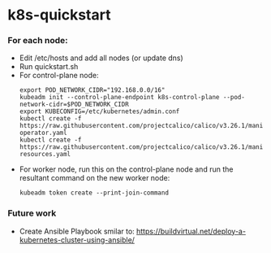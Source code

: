 # k8s-quickstart

### For each node:
- Edit /etc/hosts and add all nodes (or update dns)
- Run quickstart.sh
- For control-plane node:
  ```
  export POD_NETWORK_CIDR="192.168.0.0/16"
  kubeadm init --control-plane-endpoint k8s-control-plane --pod-network-cidr=$POD_NETWORK_CIDR
  export KUBECONFIG=/etc/kubernetes/admin.conf
  kubectl create -f https://raw.githubusercontent.com/projectcalico/calico/v3.26.1/manifests/tigera-operator.yaml
  kubectl create -f https://raw.githubusercontent.com/projectcalico/calico/v3.26.1/manifests/custom-resources.yaml
  ```
- For worker node, run this on the control-plane node and run the resultant command on the new worker node:
  ```
  kubeadm token create --print-join-command
  ```

### Future work
- Create Ansible Playbook smilar to:
  https://buildvirtual.net/deploy-a-kubernetes-cluster-using-ansible/
